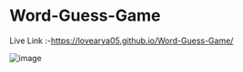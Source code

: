 # Word-Guess-Game

Live Link :-https://lovearya05.github.io/Word-Guess-Game/

![image](https://user-images.githubusercontent.com/91359743/201544026-f4298f3f-b925-4b8d-9d23-2553216ae47f.png)
